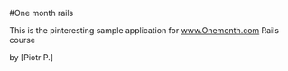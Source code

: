 #One month rails

This is the pinteresting sample application for www.Onemonth.com Rails course

by [Piotr P.] 